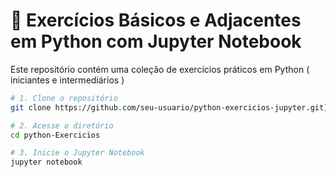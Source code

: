 # 📘 Exercícios Básicos e Adjacentes em Python com Jupyter Notebook

Este repositório contém uma coleção de exercícios práticos em Python ( iniciantes e intermediários ) 

```bash
# 1. Clone o repositório
git clone https://github.com/seu-usuario/python-exercicios-jupyter.git](https://github.com/Daviddouglas-bites/Exercicios.git

# 2. Acesse o diretório
cd python-Exercicios

# 3. Inicie o Jupyter Notebook
jupyter notebook
